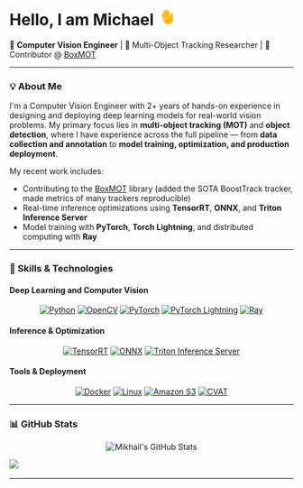 <h1>Hello, I am Michael <img src="https://github.com/Fleyderer/Fleyderer/blob/main/Assets/waving_hand.gif" width="28px" alt="👋"></h1>

🎯 **Computer Vision Engineer** | 🧠 Multi-Object Tracking Researcher | 🧪 Contributor @ [BoxMOT](https://github.com/Box-MOT/BoxMOT)

---

### 💡 About Me

I'm a Computer Vision Engineer with 2+ years of hands-on experience in designing and deploying deep learning models for real-world vision problems. My primary focus lies in **multi-object tracking (MOT)** and **object detection**, where I have experience across the full pipeline — from **data collection and annotation** to **model training, optimization, and production deployment**.

My recent work includes:
- Contributing to the [BoxMOT](https://github.com/Box-MOT/BoxMOT) library (added the SOTA BoostTrack tracker, made metrics of many trackers reproducible)
- Real-time inference optimizations using **TensorRT**, **ONNX**, and **Triton Inference Server**
- Model training with **PyTorch**, **Torch Lightning**, and distributed computing with **Ray**

---

### 🧠 Skills & Technologies

#### Deep Learning and Computer Vision
<p align="center">
  <a href="https://www.python.org/">
    <img src="https://img.shields.io/badge/Python-3776AB?logo=python&logoColor=white" alt="Python" /></a>
  <a href="https://opencv.org/">
    <img src="https://img.shields.io/badge/OpenCV-5C3EE8?logo=opencv&logoColor=white" alt="OpenCV" /></a>
  <a href="https://pytorch.org/">
    <img src="https://img.shields.io/badge/PyTorch-EE4C2C?logo=pytorch&logoColor=white" alt="PyTorch" /></a>
  <a href="https://www.pytorchlightning.ai/">
    <img src="https://img.shields.io/badge/PyTorch%20Lightning-000000?logo=pytorch&logoColor=white" alt="PyTorch Lightning" /></a>
  <a href="https://www.ray.io/">
    <img src="https://img.shields.io/badge/Ray-000000?logo=ray&logoColor=white" alt="Ray" /></a>
</p>

#### Inference & Optimization
<p align="center">
  <a href="https://developer.nvidia.com/tensorrt">
    <img src="https://img.shields.io/badge/TensorRT-76B900?logo=NVIDIA&logoColor=white" alt="TensorRT" /></a>
  <a href="https://onnx.ai/">
    <img src="https://img.shields.io/badge/ONNX-000000?logo=onnx&logoColor=white" alt="ONNX" /></a>
  <a href="https://developer.nvidia.com/nvidia-triton-inference-server">
    <img src="https://img.shields.io/badge/Triton-76B900?logo=NVIDIA&logoColor=white" alt="Triton Inference Server" /></a>
</p>

#### Tools & Deployment
<p align="center">
  <a href="https://www.docker.com/">
    <img src="https://img.shields.io/badge/Docker-2496ED?logo=docker&logoColor=white" alt="Docker" /></a>
  <a href="https://www.kernel.org/">
    <img src="https://img.shields.io/badge/Linux-FCC624?logo=linux&logoColor=black" alt="Linux" /></a>
  <a href="https://aws.amazon.com/s3/">
    <img src="https://img.shields.io/badge/Amazon%20S3-569A31?logo=amazonaws&logoColor=white" alt="Amazon S3" /></a>
  <a href="https://github.com/opencv/cvat">
    <img src="https://img.shields.io/badge/CVAT-333333?logo=opencv&logoColor=white" alt="CVAT" /></a>
</p>



---

### 📊 GitHub Stats

<p align="center">
  <img src="https://github-readme-stats.vercel.app/api?username=fleyderer&show_icons=true&theme=dark&hide_border=true" alt="Mikhail's GitHub Stats" />
</p>

![](https://komarev.com/ghpvc/?username=fleyderer&base=125)

---
